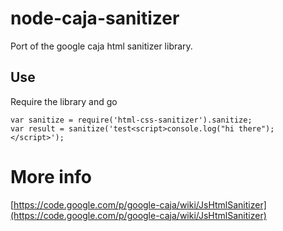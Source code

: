 # node-caja-sanitizer

Port of the google caja html sanitizer library. 

## Use

Require the library and go

	var sanitize = require('html-css-sanitizer').sanitize;
	var result = sanitize('test<script>console.log("hi there");</script>');

# More info

[https://code.google.com/p/google-caja/wiki/JsHtmlSanitizer](https://code.google.com/p/google-caja/wiki/JsHtmlSanitizer)